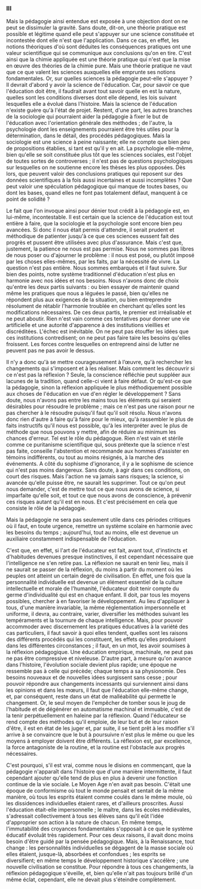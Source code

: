 ### III


Mais la pédagogie ainsi entendue est exposée à une objection dont on ne peut se dissimuler la gravité. Sans doute, dit-on, une théorie pratique est possible et légitime quand elle peut s'appuyer sur une science constituée et incontestée dont elle n'est que l'application. Dans ce cas, en effet, les notions théoriques d'où sont déduites les conséquences pratiques ont une valeur scientifique qui se communique aux conclusions qu'on en tire. C'est ainsi que la chimie appliquée est une théorie pratique qui n'est que la mise en œuvre des théories de la chimie pure. Mais une théorie pratique ne vaut que ce que valent les sciences auxquelles elle emprunte ses notions fondamentales. Or, sur quelles sciences la pédagogie peut-elle s'appuyer ? Il devrait d'abord y avoir la science de l'éducation. Car, pour savoir ce que l'éducation doit être, il faudrait avant tout savoir quelle en est la nature, quelles sont les conditions diverses dont elle dépend, les lois suivant lesquelles elle a évolué dans l'histoire. Mais la science de l'éducation n'existe guère qu'à l'état de projet. Restent, d'une part, les autres branches de la sociologie qui pourraient aider la pédagogie à fixer le but de l'éducation avec l'orientation générale des méthodes ; de l'autre, la psychologie dont les enseignements pourraient être très utiles pour la détermination, dans le détail, des procédés pédagogiques. Mais la sociologie est une science à peine naissante; elle ne compte que bien peu de propositions établies, si tant est qu'il y en ait. La psychologie elle-même, bien qu'elle se soit constituée plus tôt que les sciences sociales, est l'objet de toutes sortes de controverses ; il n'est pas de questions psychologiques sur lesquelles on ne soutienne encore les thèses les plus opposées. Dès lors, que peuvent valoir des conclusions pratiques qui reposent sur des données scientifiques à la fois aussi incertaines et aussi incomplètes ? Que peut valoir une spéculation pédagogique qui manque de toutes bases, ou dont les bases, quand elles ne font pas totalement défaut, manquent à ce point de solidité ?


Le fait que l'on invoque ainsi pour dénier tout crédit à la pédagogie est, en lui-même, incontestable. Il est certain que la science de l'éducation est tout entière à faire, que la sociologie et la psychologie sont encore bien peu avancées. Si donc il nous était permis d'attendre, il serait prudent et méthodique de patienter jusqu'à ce que ces sciences eussent fait des progrès et pussent être utilisées avec plus d'assurance. Mais c'est que, justement, la patience ne nous est pas permise. Nous ne sommes pas libres de nous poser ou d'ajourner le problème : il nous est posé, ou plutôt imposé par les choses elles-mêmes, par les faits, par la nécessité de vivre. La question n'est pas entière. Nous sommes embarqués et il faut suivre. Sur bien des points, notre système traditionnel d'éducation n'est plus en harmonie avec nos idées et nos besoins. Nous n'avons donc de choix qu'entre les deux partis suivants : ou bien essayer de maintenir quand même les pratiques que nous a léguées le passé, bien qu'elles ne répondent plus aux exigences de la situation, ou bien entreprendre résolument de rétablir l'harmonie troublée en cherchant qu'elles sont les modifications nécessaires. De ces deux partis, le premier est irréalisable et ne peut aboutir. Rien n'est vain comme ces tentatives pour donner une vie artificielle et une autorité d'apparence à des institutions vieillies et discréditées. L'échec est inévitable. On ne peut pas étouffer les idées que ces institutions contredisent; on ne peut pas faire taire les besoins qu'elles froissent. Les forces contre lesquelles on entreprend ainsi de lutter ne peuvent pas ne pas avoir le dessus.

Il n'y a donc qu'à se mettre courageusement à l’œuvre, qu'à rechercher les changements qui s'imposent et à les réaliser. Mais comment les découvrir si ce n'est pas la réflexion ? Seule, la conscience réfléchie peut suppléer aux lacunes de la tradition, quand celle-ci vient à faire défaut. Or qu'est-ce que la pédagogie, sinon la réflexion appliquée le plus méthodique­ment possible aux choses de l'éducation en vue d'en régler le développement ? Sans doute, nous n'avons pas entre les mains tous les éléments qui seraient désirables pour résoudre le problème ; mais ce n'est pas une raison pour ne pas chercher à le résoudre puisqu'il faut qu'il soit résolu. Nous n'avons donc rien d'autre à faire qu'à faire pour le mieux, qu'à rassembler le plus de faits instructifs qu'il nous est possible, qu'à les interpréter avec le plus de méthode que nous pouvons y mettre, afin de réduire au minimum les chances d'erreur. Tel est le rôle du pédagogue. Rien n'est vain et stérile comme ce puritanisme scientifique qui, sous prétexte que la science n'est pas faite, conseille l'abstention et recommande aux hommes d'assister en témoins indifférents, ou tout au moins résignés, à la marche des événements. A côté du sophisme d'ignorance, il y a le sophisme de science qui n'est pas moins dangereux. Sans doute, à agir dans ces conditions, on court des risques. Mais l'action ne va jamais sans risques; la science, si avancée qu'elle puisse être, ne saurait les supprimer. Tout ce qu'on peut nous demander, c'est de mettre tout ce que nous avons de science, si imparfaite qu'elle soit, et tout ce que nous avons de conscience, à prévenir ces risques autant qu'il est en nous. Et c'est précisément en cela que consiste le rôle de la pédagogie.

Mais la pédagogie ne sera pas seulement utile dans ces périodes critiques où il faut, en toute urgence, remettre un système scolaire en harmonie avec les besoins du temps ; aujourd'hui, tout au moins, elle est devenue un auxiliaire constamment indispensable de l'éducation.

C'est que, en effet, si l'art de l'éducateur est fait, avant tout, d'instincts et d'habitudes devenues presque instinctives, il est cependant nécessaire que l'intelligence ne s'en retire pas. La réflexion ne saurait en tenir lieu, mais il ne saurait se passer de la réflexion, du moins à partir du moment où les peuples ont atteint un certain degré de civilisation. En effet, une fois que la personnalité individuelle est devenue un élément essentiel de la culture intellectuelle et morale de l'humanité, l'éducateur doit tenir compte du germe d'individualité qui est en chaque enfant. Il doit, par tous les moyens possibles, chercher à en favoriser le développement. Au lieu d'appliquer à tous, d'une manière invariable, la même réglementation impersonnelle et uniforme, il devra, au contraire, varier, diversifier les méthodes suivant les tempéraments et la tournure de chaque intelligence. Mais, pour pouvoir accommoder avec discernement les pratiques éducatives à la variété des cas particuliers, il faut savoir à quoi elles tendent, quelles sont les raisons des différents procédés qui les constituent, les effets qu'elles produisent dans les différentes circonstances ; il faut, en un mot, les avoir soumises à la réflexion pédagogique. Une éducation empirique, machinale, ne peut pas ne pas être compressive et niveleuse. D'autre part, à mesure qu'on avance dans l'histoire, l'évolution sociale devient plus rapide; une époque ne ressemble pas à celle qui précède; chaque temps a sa physionomie. Des besoins nouveaux et de nouvelles idées surgissent sans cesse ; pour pouvoir répondre aux changements incessants qui surviennent ainsi dans les opinions et dans les mœurs, il faut que l'éducation elle-même change, et, par conséquent, reste dans un état de malléabilité qui permette le changement. Or, le seul moyen de l'empêcher de tomber sous le joug de l'habitude et de dégénérer en automatisme machinal et immuable, c'est de la tenir perpétuellement en haleine par la réflexion. Quand l'éducateur se rend compte des méthodes qu'il emploie, de leur but et de leur raison d'être, il est en état de les juger et, par suite, il se tient prêt à les modifier s'il arrive à se convaincre que le but à poursuivre n'est plus le même ou que les moyens à employer doivent être différents. La réflexion est, par excellence, la force antagoniste de la routine, et la routine est l'obstacle aux progrès nécessaires.


C'est pourquoi, s'il est vrai, comme nous le disions en commençant, que la pédagogie n'apparaît dans l'histoire que d'une manière intermittente, il faut cependant ajouter qu'elle tend de plus en plus à devenir une fonction continue de la vie sociale. Le Moyen Age n'en avait pas besoin. C'était une époque de conformisme où tout le monde pensait et sentait de la même manière, où tous les esprits étaient comme coulés dans le même moule, où les dissidences individuelles étaient rares, et d'ailleurs proscrites. Aussi l'éducation était-elle impersonnelle ; le maître, dans les écoles médiévales, s'adressait collectivement à tous ses élèves sans qu'il eût l'idée d'approprier son action à la nature de chacun. En même temps, l'immutabilité des croyances fondamentales s'opposait à ce que le système éducatif évoluât très rapidement. Pour ces deux raisons, il avait donc moins besoin d'être guidé par la pensée pédagogique. Mais, à la Renaissance, tout change : les personnalités individuelles se dégagent de la masse sociale où elles étaient, jusque-là, absorbées et confondues ; les esprits se diversifient; en même temps le développement historique s'accélère ; une nouvelle civilisation se constitue. Pour répondre à tous ces changements, la réflexion pédagogique s'éveille, et, bien qu'elle n'ait pas toujours brillé d'un même éclat, cependant, elle ne devait plus s'éteindre complètement.
